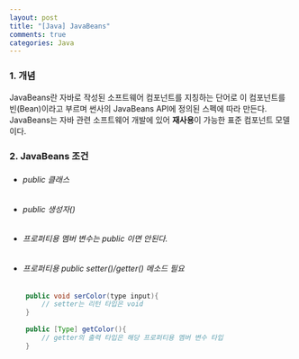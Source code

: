 ```yaml
---
layout: post
title: "[Java] JavaBeans"
comments: true
categories: Java
---
```


### 1. 개념
JavaBeans란 자바로 작성된 소프트웨어 컴포넌트를 지칭하는 단어로 이 컴포넌트를 빈(Bean)이라고 부르며 썬사의 JavaBeans API에 정의된 스펙에 따라 만든다. JavaBeans는 자바 관련 소프트웨어 개발에 있어 **재사용**이 가능한 표준 컴포넌트 모델이다.

### 2. JavaBeans 조건
- ###### public 클래스
- ###### public 생성자()
- ###### 프로퍼티용 멤버 변수는 public 이면 안된다.
- ###### 프로퍼티용 public setter()/getter() 메소드 필요

```java
	public void serColor(type input){
    	// setter는 리턴 타입은 void
    }
    
    public [Type] getColor(){
    	// getter의 출력 타입은 해당 프로퍼티용 멤버 변수 타입
    }
```
